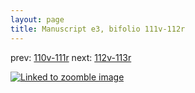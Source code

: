```yaml
---
layout: page
title: Manuscript e3, bifolio 111v-112r
---
```


prev: [110v-111r](../110v-111r/) next: [112v-113r](../112v-113r/)



[![Linked to zoomble image](http://www.homermultitext.org/iipsrv?IIIF=/project/homer/pyramidal/deepzoom/hmt/e3bifolio/v1/E3_111v_112r.tif/full/2000,/0/default.jpg)](http://www.homermultitext.org/ict2/?urn=urn:cite2:hmt:e3bifolio.v1:E3_111v_112r)

